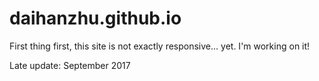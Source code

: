 # daihanzhu.github.io

First thing first, this site is not exactly responsive... yet. I'm working on it!

Late update: September 2017


